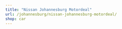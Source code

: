 ```yaml
---
title: "Nissan Johannesburg Motordeal"
url: /johannesburg/nissan-johannesburg-motordeal/
shop: car
---
```

